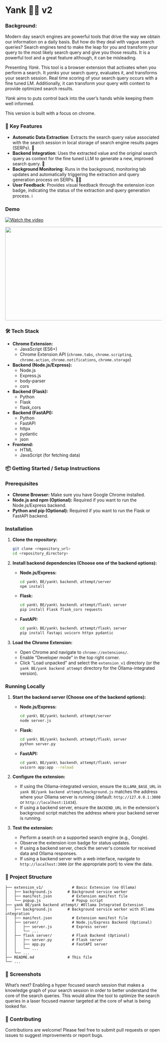 # Yank 🧙‍♂️ v2

### **Background**:
Modern day search engines are powerful tools that drive the way we obtain our information on a daily basis. But how do they deal with vague search queries? Search engines tend to make the leap for you and transform your query to the most likely search query and give you those results. It is a powerful tool and a great feature although, it can be misleading. 

Presenting *Yank*. This tool is a browser extension that activates when you perform a search. It *yanks* your search query, evaluates it, and transforms your search session. Real time scoring of your search query occurs with a fine tuned LM. Additionally, it can transform your query with context to provide optimized search results. 

*Yank* aims to puts control back into the user’s hands while keeping them well informed.

This version is built with a focus on chrome.

### 🚀 **Key Features**

*   **Automatic Data Extraction**: Extracts the search query value associated with the search session in local storage of search engine results pages (SERPs). 🔑
*   **Backend Integration**: Uses the extracted value and the original search query as context for the fine tuned LLM to generate a new, improved search query. 🤖
*   **Background Monitoring**: Runs in the background, monitoring tab updates and automatically triggering the extraction and query generation process on SERPs. 🕵️‍♂️
*   **User Feedback**: Provides visual feedback through the extension icon badge, indicating the status of the extraction and query generation process. ℹ️

### Demo

[![Watch the video](https://img.youtube.com/vi/CV8-LdcRF10/hqdefault.jpg)](https://www.youtube.com/embed/CV8-LdcRF10)

[<img src="https://img.youtube.com/vi/CV8-LdcRF10/hqdefault.jpg" width="600" height="300"
/>](https://www.youtube.com/embed/CV8-LdcRF10)

### 🛠️ **Tech Stack**

*   **Chrome Extension:**
    *   JavaScript (ES6+)
    *   Chrome Extension API (`chrome.tabs`, `chrome.scripting`, `chrome.action`, `chrome.notifications`, `chrome.storage`)
*   **Backend (Node.js/Express):**
    *   Node.js
    *   Express.js
    *   body-parser
    *   cors
*   **Backend (Flask):**
    *   Python
    *   Flask
    *   flask_cors
*   **Backend (FastAPI):**
    *   Python
    *   FastAPI
    *   httpx
    *   pydantic
    *   json
*   **Frontend:**
    *   HTML
    *   JavaScript (for fetching data)

### 📦 **Getting Started / Setup Instructions**

### Prerequisites

*   **Chrome Browser:**  Make sure you have Google Chrome installed.
*   **Node.js and npm (Optional):** Required if you want to run the Node.js/Express backend.
*   **Python and pip (Optional):** Required if you want to run the Flask or FastAPI backend.

### Installation

1.  **Clone the repository:**

    ```bash
    git clone <repository_url>
    cd <repository_directory>
    ```

2.  **Install backend dependencies (Choose one of the backend options):**

    *   **Node.js/Express:**

        ```bash
        cd yank\ BE/yank\ backend\ attempt/server
        npm install
        ```

    *   **Flask:**

        ```bash
        cd yank\ BE/yank\ backend\ attempt/flask\ server
        pip install Flask flask_cors requests
        ```
    *   **FastAPI:**
         ```bash
        cd yank\ BE/yank\ backend\ attempt/flask\ server
        pip install fastapi uvicorn httpx pydantic
        ```

3.  **Load the Chrome Extension:**

    *   Open Chrome and navigate to `chrome://extensions/`.
    *   Enable "Developer mode" in the top right corner.
    *   Click "Load unpacked" and select the `extension_v1` directory (or the `yank BE/yank backend attempt` directory for the Ollama-integrated version).

### Running Locally

1.  **Start the backend server (Choose one of the backend options):**

    *   **Node.js/Express:**

        ```bash
        cd yank\ BE/yank\ backend\ attempt/server
        node server.js
        ```

    *   **Flask:**

        ```bash
        cd yank\ BE/yank\ backend\ attempt/flask\ server
        python server.py
        ```
    *   **FastAPI:**
         ```bash
        cd yank\ BE/yank\ backend\ attempt/flask\ server
        uvicorn app:app --reload
        ```

2.  **Configure the extension:**

    *   If using the Ollama-integrated version, ensure the `OLLAMA_BASE_URL` in `yank BE/yank backend attempt/background.js` matches the address where your Ollama server is running (default: `http://127.0.0.1:3000` or `http://localhost:11434`).
    *   If using a backend server, ensure the `BACKEND_URL` in the extension's background script matches the address where your backend server is running.

3.  **Test the extension:**

    *   Perform a search on a supported search engine (e.g., Google).
    *   Observe the extension icon badge for status updates.
    *   If using a backend server, check the server's console for received data and Ollama responses.
    *   If using a backend server with a web interface, navigate to `http://localhost:3000` (or the appropriate port) to view the data.

### 📂 **Project Structure**

```
├── extension_v1/             # Basic Extension (no Ollama)
│   ├── background.js       # Background service worker
│   ├── manifest.json         # Extension manifest file
│   └── popup.js              # Popup script
├── yank BE/yank backend attempt/ #Ollama Integrated Extension
│   ├── background.js       # Background service worker with Ollama integration
│   ├── manifest.json         # Extension manifest file
│   ├── server/               # Node.js/Express Backend (Optional)
│   │   ├── server.js         # Express server
│   │   └── ...
│   ├── flask server/         # Flask Backend (Optional)
│   │   ├── server.py         # Flask server
│   │   ├── app.py            # FastAPI server
│   │   └── ...
│   └── ...
├── README.md               # This file
└── ...
```

### 📸 **Screenshots**




What’s next? Enabling a hyper focused search session that makes a knowledge graph of your search session in order to better understand the core of the search queries. This would allow the tool to optimize the search queries in a laser focused manner targeted at the core of what is being looked for.


### 🤝 **Contributing**

Contributions are welcome! Please feel free to submit pull requests or open issues to suggest improvements or report bugs.

<!-- 📬 **Contact**

If you have any questions or suggestions, please feel free to contact me at [your_email@example.com](mailto:your_email@example.com).

💖 **Thanks Message**

Thank you for checking out this project! I hope it helps you enhance your search experiences. -->
